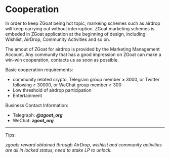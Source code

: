 # Cooperation

In order to keep ZGoat being hot topic, markeing schemes such as airdrop will keep carrying out without interruption. ZGoat marketing schemes is embeded in ZGoat application at the beginning of design, including: Wishlist, AirDrop, Community Activities and so on.&#x20;

The amout of ZGoat for airdrop is provided by the Marketing Management Account. Any community that has a good impression on ZGoat can make a win-win cooperation, contacts us as soon as possible.

Basic cooperation requirements:

* community related crypto, Telegram group member ≥ 3000, or Twitter following ≥ 30000, or WeChat group member ≥ 300
* Low threshold of airdrop participation
* Entertainment

Business Contact Information:

* Telegraph: _**@zgoat\_org**_
* WeChat: _**zgoat\_org**_

****

Tips:&#x20;

_zgoats reward obtained through AirDrop, wishlist and community activities are all in locked status, need to stake LP to unlock._
